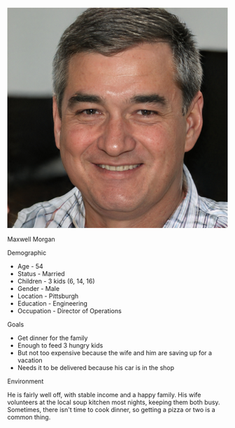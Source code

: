 ![person-9.jpg](portraits%2Fperson-9.jpg)

Maxwell Morgan

Demographic
- Age - 54
- Status - Married
- Children - 3 kids (6, 14, 16)
- Gender - Male
- Location - Pittsburgh
- Education - Engineering
- Occupation - Director of Operations

Goals
- Get dinner for the family
- Enough to feed 3 hungry kids
- But not too expensive because the wife and him are saving up for a vacation
- Needs it to be delivered because his car is in the shop


Environment

He is fairly well off, with stable income and a happy family. His wife volunteers at the local soup kitchen most nights, keeping them both busy. Sometimes, there isn't time to cook dinner, so getting a pizza or two is a common thing. 